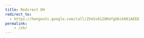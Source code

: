 ```yaml
---
title: Redirect OH
redirect_to:
  - https://hangouts.google.com/call/ZVeSv6128KmfgG6ikO61AEEE
permalink:
    - /oh/
---
```

